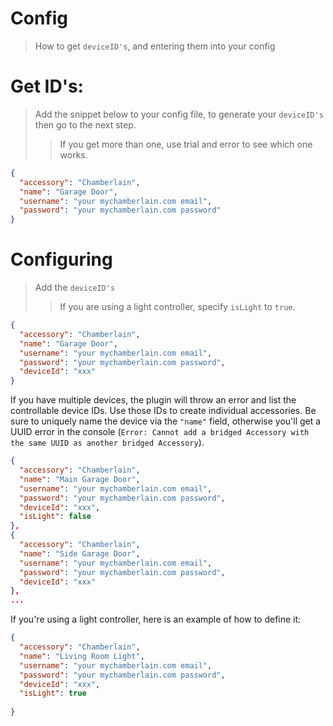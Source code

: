 # Config
> How to get ```deviceID's```, and entering them into your config

# Get ID's:
>  Add the snippet below to your config file, to generate your ```deviceID's``` then go to the next step.
>> If you get more than one, use trial and error to see which one works.


```json
{
  "accessory": "Chamberlain",
  "name": "Garage Door",
  "username": "your mychamberlain.com email",
  "password": "your mychamberlain.com password"
}

```

# Configuring
> Add the ```deviceID's```
>> If you are using a light controller, specify ```isLight``` to ```true```.

```json
{
  "accessory": "Chamberlain",
  "name": "Garage Door",
  "username": "your mychamberlain.com email",
  "password": "your mychamberlain.com password",
  "deviceId": "xxx"
}
```

If you have multiple devices, the plugin will throw an error and list the controllable device IDs. Use those IDs to create individual accessories. Be sure to uniquely name the device via the ```"name"``` field, otherwise you'll get a UUID error in the console (`Error: Cannot add a bridged Accessory with the same UUID as another bridged Accessory`).

```json
{
  "accessory": "Chamberlain",
  "name": "Main Garage Door",
  "username": "your mychamberlain.com email",
  "password": "your mychamberlain.com password",
  "deviceId": "xxx",
  "isLight": false
},
{
  "accessory": "Chamberlain",
  "name": "Side Garage Door",
  "username": "your mychamberlain.com email",
  "password": "your mychamberlain.com password",
  "deviceId": "xxx"
},
...
```

If you're using a light controller, here is an example of how to define it:
```json
{
  "accessory": "Chamberlain",
  "name": "Living Room Light",
  "username": "your mychamberlain.com email",
  "password": "your mychamberlain.com password",
  "deviceId": "xxx",
  "isLight": true
  
}
```

